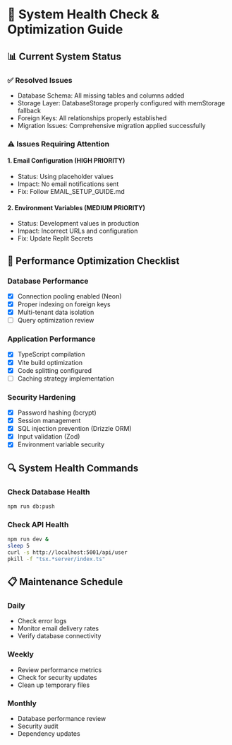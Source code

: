 # 🔧 System Health Check & Optimization Guide

## 📊 Current System Status

### ✅ Resolved Issues
- Database Schema: All missing tables and columns added
- Storage Layer: DatabaseStorage properly configured with memStorage fallback
- Foreign Keys: All relationships properly established
- Migration Issues: Comprehensive migration applied successfully

### ⚠️ Issues Requiring Attention

#### 1. Email Configuration (HIGH PRIORITY)
- Status: Using placeholder values
- Impact: No email notifications sent
- Fix: Follow EMAIL_SETUP_GUIDE.md

#### 2. Environment Variables (MEDIUM PRIORITY)
- Status: Development values in production
- Impact: Incorrect URLs and configuration
- Fix: Update Replit Secrets

## 🚀 Performance Optimization Checklist

### Database Performance
- [x] Connection pooling enabled (Neon)
- [x] Proper indexing on foreign keys
- [x] Multi-tenant data isolation
- [ ] Query optimization review

### Application Performance
- [x] TypeScript compilation
- [x] Vite build optimization
- [x] Code splitting configured
- [ ] Caching strategy implementation

### Security Hardening
- [x] Password hashing (bcrypt)
- [x] Session management
- [x] SQL injection prevention (Drizzle ORM)
- [x] Input validation (Zod)
- [x] Environment variable security

## 🔍 System Health Commands

### Check Database Health
```bash
npm run db:push
```

### Check API Health
```bash
npm run dev &
sleep 5
curl -s http://localhost:5001/api/user
pkill -f "tsx.*server/index.ts"
```

## 📋 Maintenance Schedule

### Daily
- Check error logs
- Monitor email delivery rates
- Verify database connectivity

### Weekly
- Review performance metrics
- Check for security updates
- Clean up temporary files

### Monthly
- Database performance review
- Security audit
- Dependency updates 